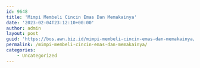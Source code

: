 ```yaml
---
id: 9648
title: 'Mimpi Membeli Cincin Emas Dan Memakainya'
date: '2023-02-04T23:12:10+00:00'
author: admin
layout: post
guid: 'https://bos.awn.biz.id/mimpi-membeli-cincin-emas-dan-memakainya/'
permalink: /mimpi-membeli-cincin-emas-dan-memakainya/
categories:
    - Uncategorized
---
```


